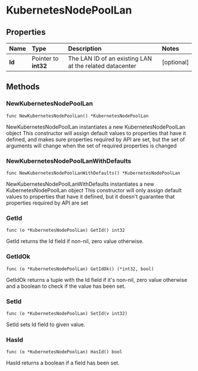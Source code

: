 # KubernetesNodePoolLan

## Properties

| Name | Type | Description | Notes |
| :--- | :--- | :--- | :--- |
| **Id** | Pointer to **int32** | The LAN ID of an existing LAN at the related datacenter | \[optional\] |

## Methods

### NewKubernetesNodePoolLan

`func NewKubernetesNodePoolLan() *KubernetesNodePoolLan`

NewKubernetesNodePoolLan instantiates a new KubernetesNodePoolLan object This constructor will assign default values to properties that have it defined, and makes sure properties required by API are set, but the set of arguments will change when the set of required properties is changed

### NewKubernetesNodePoolLanWithDefaults

`func NewKubernetesNodePoolLanWithDefaults() *KubernetesNodePoolLan`

NewKubernetesNodePoolLanWithDefaults instantiates a new KubernetesNodePoolLan object This constructor will only assign default values to properties that have it defined, but it doesn't guarantee that properties required by API are set

### GetId

`func (o *KubernetesNodePoolLan) GetId() int32`

GetId returns the Id field if non-nil, zero value otherwise.

### GetIdOk

`func (o *KubernetesNodePoolLan) GetIdOk() (*int32, bool)`

GetIdOk returns a tuple with the Id field if it's non-nil, zero value otherwise and a boolean to check if the value has been set.

### SetId

`func (o *KubernetesNodePoolLan) SetId(v int32)`

SetId sets Id field to given value.

### HasId

`func (o *KubernetesNodePoolLan) HasId() bool`

HasId returns a boolean if a field has been set.

